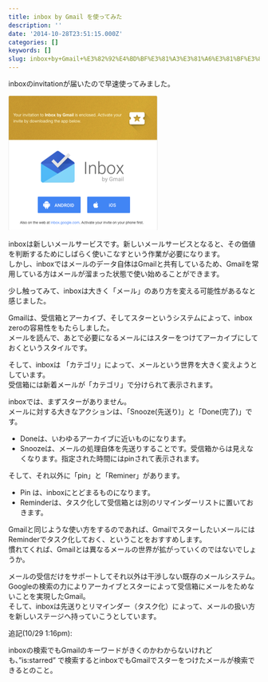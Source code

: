 ```yaml
---
title: inbox by Gmail を使ってみた
description: ''
date: '2014-10-28T23:51:15.000Z'
categories: []
keywords: []
slug: inbox+by+Gmail+%E3%82%92%E4%BD%BF%E3%81%A3%E3%81%A6%E3%81%BF%E3%81%9F
---
```

inboxのinvitationが届いたので早速使ってみました。

![](1__SrVrYbiwtFZibFPVi7lgvw.png)

inboxは新しいメールサービスです。新しいメールサービスとなると、その価値を判断するためにしばらく使いこなすという作業が必要になります。  
しかし、inboxではメールのデータ自体はGmailと共有しているため、Gmailを常用している方はメールが溜まった状態で使い始めることができます。

少し触ってみて、inboxは大きく「メール」のあり方を変える可能性があるなと感じました。

Gmailは、受信箱とアーカイブ、そしてスターというシステムによって、inbox zeroの容易性をもたらしました。  
メールを読んで、あとで必要になるメールにはスターをつけてアーカイブにしておくというスタイルです。

そして、inboxは 「カテゴリ」によって、メールという世界を大きく変えようとしています。  
受信箱には新着メールが「カテゴリ」で分けられて表示されます。

inboxでは、まずスターがありません。  
メールに対する大きなアクションは、「Snooze(先送り)」と「Done(完了)」です。

*   Doneは、いわゆるアーカイブに近いものになります。
*   Snoozeは、メールの処理自体を先送りすることです。受信箱からは見えなくなります。指定された時間にはpinされて表示されます。

そして、それ以外に「pin」と「Reminer」があります。

*   Pin は、inboxにとどまるものになります。
*   Reminderは、タスク化して受信箱とは別のリマインダーリストに置いておきます。

Gmailと同じような使い方をするのであれば、GmailでスターしたいメールにはReminderでタスク化しておく、ということをおすすめします。  
慣れてくれば、Gmailとは異なるメールの世界が拡がっていくのではないでしょうか。

メールの受信だけをサポートしてそれ以外は干渉しない既存のメールシステム。  
Googleの検索の力によりアーカイブとスターによって受信箱にメールをためないことを実現したGmail。  
そして、inboxは先送りとリマインダー（タスク化）によって、メールの扱い方を新しいステージへ持っていこうとしています。

追記(10/29 1:16pm):

inboxの検索でもGmailのキーワードがきくのかわからないけれども、”is:starred” で検索するとinboxでもGmailでスターをつけたメールが検索できるとのこと。